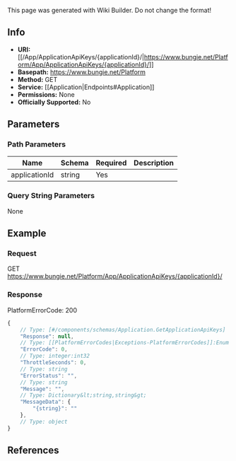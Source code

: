 <span class="wiki-builder">This page was generated with Wiki Builder. Do not change the format!</span>

## Info


* **URI:** [[/App/ApplicationApiKeys/{applicationId}/|https://www.bungie.net/Platform/App/ApplicationApiKeys/{applicationId}/]]
* **Basepath:** https://www.bungie.net/Platform
* **Method:** GET
* **Service:** [[Application|Endpoints#Application]]
* **Permissions:** None
* **Officially Supported:** No

## Parameters
### Path Parameters
Name | Schema | Required | Description
---- | ------ | -------- | -----------
applicationId | string | Yes | 

### Query String Parameters
None

## Example
### Request
GET https://www.bungie.net/Platform/App/ApplicationApiKeys/{applicationId}/

### Response
PlatformErrorCode: 200
```javascript
{
    // Type: [#/components/schemas/Application.GetApplicationApiKeys]
    "Response": null,
    // Type: [[PlatformErrorCodes|Exceptions-PlatformErrorCodes]]:Enum
    "ErrorCode": 0,
    // Type: integer:int32
    "ThrottleSeconds": 0,
    // Type: string
    "ErrorStatus": "",
    // Type: string
    "Message": "",
    // Type: Dictionary&lt;string,string&gt;
    "MessageData": {
        "{string}": ""
    },
    // Type: object
}

```

## References
